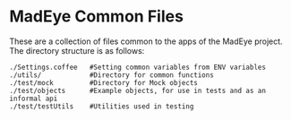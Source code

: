 MadEye Common Files
===================

These are a collection of files common to the apps of the MadEye project.
The directory structure is as follows:

    ./Settings.coffee   #Setting common variables from ENV variables
    ./utils/            #Directory for common functions
    ./test/mock         #Directory for Mock objects
    ./test/objects      #Example objects, for use in tests and as an informal api
    ./test/testUtils    #Utilities used in testing
    

